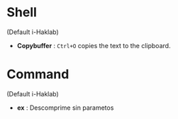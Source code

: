 # Shell 
(Default i-Haklab)
- **Copybuffer** : ``Ctrl+O`` copies the text to the clipboard.

# Command
(Default i-Haklab)
- **ex** :  Descomprime sin parametos 
